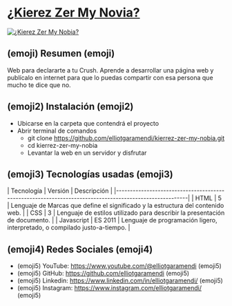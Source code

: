 # [¿Kierez Zer My Novia?](¿https://elliotgaramendi.github.io/kierrez-zer-my-nobia/)

[![¿Kierez Zer My Nobia?](https://i.posting.cc/fbMRVXsH/kierrez-zer-my-nobia.png)](https://elliotgaramendi.github.io/kierrez-zer-my-nobia/)

## (emoji) Resumen (emoji)
Web para declararte a tu Crush. Aprende a desarrollar una página web y publícalo en internet para que lo puedas compartir con esa persona que mucho te dice que no.

## (emoji2) Instalación (emoji2)
- Ubicarse en la carpeta que contendrá el proyecto
- Abrir terminal de comandos
  - git clone https://github.com/elliotgaramendi/kierrez-zer-my-nobia.git
  - cd kierrez-zer-my-nobia
  - Levantar la web en un servidor y disfrutar

## (emoji3) Tecnologías usadas (emoji3)
| Tecnología | Versión | Descripción                                                                     |
|--------------------------------------------------------------------------------------------------------|
| HTML       | 5       | Lenguaje de Marcas que define el significado y la estructura del contenido web. |
| CSS        | 3       | Lenguaje de estilos utilizado para describir la presentación de documento.      |
| Javascript | ES 2011 | Lenguaje de programación ligero, interpretado, o compilado justo-a-tiempo.      |

## (emoji4) Redes Sociales (emoji4)
- (emoji5) YouTube: https://www.youtube.com/@elliotgaramendi (emoji5)
- (emoji5) GitHub: https://github.com/elliotgaramendi (emoji5)
- (emoji5) Linkedin: https://www.linkedin.com/in/elliotgaramendi/ (emoji5)
- (emoji5) Instagram: https://www.instagram.com/elliotgaramendi/ (emoji5)


